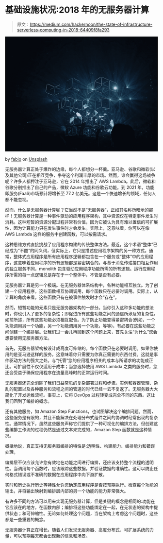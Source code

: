 # 基础设施状况:2018 年的无服务器计算

> 原文：<https://medium.com/hackernoon/the-state-of-infrastructure-serverless-computing-in-2018-64409f8fa293>

![](img/70db8d8b66627717df46a6b231d97773.png)

by [fabio](https://unsplash.com/@fabioha?utm_source=medium&utm_medium=referral) on [Unsplash](https://unsplash.com?utm_source=medium&utm_medium=referral)

无服务器计算正处于爆炸的边缘，每个人都想分一杯羹。亚马逊、谷歌和微软(以及其他公司)正在相互竞争，争夺这个利润丰厚的市场。然而，谁会赢得这场战争呢？许多人都押注于亚马逊，它在 2014 年推出了 AWS Lambda。此后，微软和谷歌分别推出了自己的产品，微软 Azure 功能和谷歌云功能。到 2021 年，功能即服务(FaaS)市场预计将增长至 77.2 亿美元。这是一个快速增长的领域，任何人都不能忽视。

然而，什么是无服务器计算呢？它当然不是“无服务器”，正如其名称所暗示的那样！无服务器计算是一种事件驱动的应用程序架构，其中资源仅在特定事件发生时消耗。这种短暂的资源分配过程非常有价值，因为它被认为具有难以置信的可扩展性，因为计算能力只在发生事件时才会发生。实际上，这意味着，你可以在像 AWS Lambda 这样的服务中创建函数，可以按需请求。

这种思维方式直接挑战了应用程序构建的传统整体方法。最近，这个术语“整体”已经成为“不酷”的同义词，但实际上，它只是描述应用程序架构的另一种方式。通常，整体式应用程序是所有应用程序逻辑都包含在一个服务或“整体”中的应用程序，这意味着应用程序的所有逻辑都是紧密耦合的。与基于消息传递接口相互作用的独立服务不同，monolith 包含驱动应用程序功能所需的所有逻辑。运行应用程序所需的每一点逻辑总是存在于一个整体中，不管是否有必要。

无服务器计算是另一个极端。在无服务器体系结构中，各种功能相互独立。为了创建一个应用程序，这些函数相互协调调用，每个函数只在必要时调用。实际上，从计算的角度来看，这些函数只有在被事件触发时才会“存在”。

然而，短暂功能的元素只是无服务器架构的一部分。当你引入这种多功能的想法时，你也引入了更多的复杂性；即促进所有这些功能之间的通信所涉及的复杂性。如前所述，所有这些功能必须相互配合。为了防止功能变得紧密耦合(例如，一个功能调用另一个功能，另一个功能调用另一个功能，等等)，有必要在这些功能之间创建一个编排层。让我们过一会儿再回到这个问题上来，首先关注“为什么”您会想要使用无服务器方法。

首先，无服务器架构被设计成高度可伸缩的。每个函数只在必要时调用。如果你使用的是亚马逊这样的服务，这意味着你只需要为你真正需要的东西付费。这就是事件驱动方法的强大之处。与“托管”您的应用程序相关的成本与所请求的功能成正比。可扩展性不仅仅适用于成本；当您选择使用 AWS Lambda 之类的服务时，您还会受益于确保应用程序在流量高峰时的正常运行时间。

无服务器还完全消除了我们日益常见的复杂部署过程和步骤。实例和容器管理、杂乱的配置以及各种服务和流程之间的管道的时代已经一去不复返了。无服务器大大简化了开发运维流程。事实上，它将 DevOps 过程转变成完全不同的东西。这让我们回到了编排的概念。

还有其他服务，如 Amazon Step Functions，也试图解决这个编排问题。然而，这些服务是有限的，并且不能解决在处理分布式组件之间的协调时经常出现的复杂性。通常情况下，虽然这些服务声称它们提供了一种可视化的编排方法，但创建这些编排工作流的过程仍然是通过文本来完成的，Amazon Step 函数就是这种情况。

概括地说，真正支持无服务器编排的特性是:透明性、构建能力、编排能力和错误处理。

编排层不仅应该允许您有效地在功能之间进行编排，还应该支持整个流程的透明性。当调用每个函数时，应该跟踪这些数据，并验证数据的准确性。这可以防止任何格式错误或不准确的数据在应用程序中向下游扩散。

实时和历史执行历史等特性允许您确定应用程序是否按预期执行。检查每个功能的输出，并将输出映射到编排层内部的另一个功能的能力非常强大。

有许多不同的方法可以用来实现无服务器计算，但是关键的概念是相同的:功能在它应该在的地方，在函数内部；编排将这些功能绑定在一起，在无状态的架构中提供状态；和可伸缩性。无论如何处理这个问题，当在架构上考虑这个问题时，这些都是一些重要的概念。

无服务器计算正在增长。随着人们发现无服务器、高度分布式、可扩展系统的力量，可以预期每天都会出现新的信息和场景。
